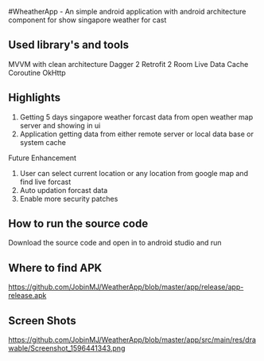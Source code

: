 #WheatherApp -  An simple android application with android architecture component for show singapore weather for cast

Used library's and tools
------------------------
MVVM with clean architecture
Dagger 2
Retrofit 2
Room
Live Data
Cache
Coroutine
OkHttp

Highlights
-------------
1. Getting 5 days singapore weather forcast data from open weather map server and showing in ui
2. Application getting data from either remote server or local data base or system cache

Future Enhancement
1. User can select current location or any location from google map and find live forcast
2. Auto updation forcast data
3. Enable more security patches

How to run the source code
-------------------------
Download the source code and open in to android studio and run

Where to find APK
----------------
https://github.com/JobinMJ/WeatherApp/blob/master/app/release/app-release.apk

Screen Shots
------------

https://github.com/JobinMJ/WeatherApp/blob/master/app/src/main/res/drawable/Screenshot_1596441343.png
